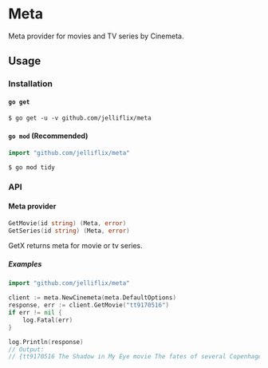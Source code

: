 Meta
====

Meta provider for movies and TV series by Cinemeta.

## Usage

### Installation

#### `go get`

```shell
$ go get -u -v github.com/jelliflix/meta
```

#### `go mod` (Recommended)

```go
import "github.com/jelliflix/meta"
```

```shell
$ go mod tidy
```

### API

#### Meta provider

```go
GetMovie(id string) (Meta, error)
GetSeries(id string) (Meta, error)
```

GetX returns meta for movie or tv series.

##### Examples

```go
import "github.com/jelliflix/meta"

client := meta.NewCinemeta(meta.DefaultOptions)
response, err := client.GetMovie("tt9170516")
if err != nil {
    log.Fatal(err)
}

log.Println(response)
// Output:
// {tt9170516 The Shadow in My Eye movie The fates of several Copenhagen...}
```
